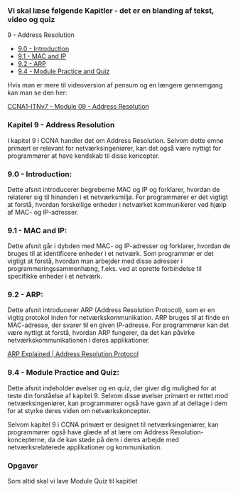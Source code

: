 ### Vi skal læse følgende Kapitler - det er en blanding af tekst, video og quiz

9 - Address Resolution

- [9.0 - Introduction](https://contenthub.netacad.com/itn-dl/8.0.1?lng=en#9.0)
- [9.1 - MAC and IP](https://contenthub.netacad.com/itn-dl/8.0.1?lng=en#9.1)
- [9.2 - ARP](https://contenthub.netacad.com/itn-dl/8.0.1?lng=en#9.2)
- [9.4 - Module Practice and Quiz](https://contenthub.netacad.com/itn-dl/8.0.1?lng=en#9.4)

Hvis man er mere til videoversion af pensum og en længere gennemgang kan man se den her:

[CCNA1-ITNv7 - Module 09 - Address Resolution](https://www.youtube.com/watch?v=VGsBzr6j9FA&ab_channel=ArthurSalmon)

### Kapitel 9 - Address Resolution

I kapitel 9 i CCNA handler det om Address Resolution. Selvom dette emne primært er relevant for netværksingeniører, kan det også være nyttigt for programmører at have kendskab til disse koncepter.

### **9.0 - Introduction:**

Dette afsnit introducerer begreberne MAC og IP og forklarer, hvordan de relaterer sig til hinanden i et netværksmiljø. For programmører er det vigtigt at forstå, hvordan forskellige enheder i netværket kommunikerer ved hjælp af MAC- og IP-adresser.

### **9.1 - MAC and IP:**

Dette afsnit går i dybden med MAC- og IP-adresser og forklarer, hvordan de bruges til at identificere enheder i et netværk. Som programmør er det vigtigt at forstå, hvordan man arbejder med disse adresser i programmeringssammenhæng, f.eks. ved at oprette forbindelse til specifikke enheder i et netværk.

### **9.2 - ARP:**

Dette afsnit introducerer ARP (Address Resolution Protocol), som er en vigtig protokol inden for netværkskommunikation. ARP bruges til at finde en MAC-adresse, der svarer til en given IP-adresse. For programmører kan det være nyttigt at forstå, hvordan ARP fungerer, da det kan påvirke netværkskommunikationen i deres applikationer.

[ARP Explained | Address Resolution Protocol](https://www.youtube.com/watch?v=tXzKjtMHgWI&ab_channel=CertBros)

### **9.4 - Module Practice and Quiz:**

Dette afsnit indeholder øvelser og en quiz, der giver dig mulighed for at teste din forståelse af kapitel 9. Selvom disse øvelser primært er rettet mod netværksingeniører, kan programmører også have gavn af at deltage i dem for at styrke deres viden om netværkskoncepter.

Selvom kapitel 9 i CCNA primært er designet til netværksingeniører, kan programmører også have glæde af at lære om Address Resolution-koncepterne, da de kan støde på dem i deres arbejde med netværksrelaterede applikationer og kommunikation.

### Opgaver

Som altid skal vi lave Module Quiz til kapitlet